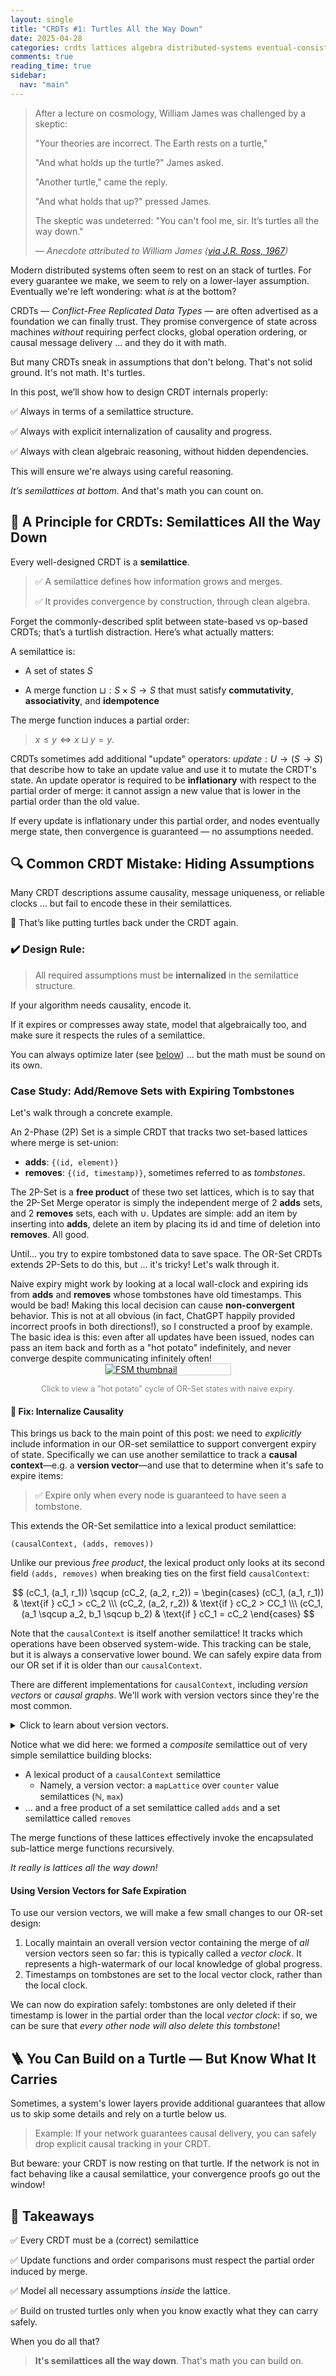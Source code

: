 ```yaml
---
layout: single
title: "CRDTs #1: Turtles All the Way Down"
date: 2025-04-28
categories: crdts lattices algebra distributed-systems eventual-consistency
comments: true
reading_time: true
sidebar:
  nav: "main"
---
```

> After a lecture on cosmology, William James was challenged by a skeptic:  
>
> "Your theories are incorrect. The Earth rests on a turtle,"
>
> "And what holds up the turtle?" James asked.  
>
> "Another turtle," came the reply.
>
> "And what holds that up?" pressed James.
>
> The skeptic was undeterred:
> "You can't fool me, sir. It’s turtles all the way down."
>
> *— Anecdote attributed to William James ([via J.R. Ross, 1967](https://en.wikipedia.org/wiki/Turtles_all_the_way_down))*

Modern distributed systems often seem to rest on an stack of turtles.
For every guarantee we make, we seem to rely on a lower-layer assumption. Eventually we're left wondering: what *is* at the bottom?

CRDTs — *Conflict-Free Replicated Data Types* — are often advertised as a foundation we can finally trust.
They promise convergence of state across machines *without* requiring perfect clocks, global operation ordering, or causal message delivery ... and they do it with math.

But many CRDTs sneak in assumptions that don't belong. That's not solid ground. It's not math. It's turtles.

In this post, we’ll show how to design CRDT internals properly:

✅ Always in terms of a semilattice structure.

✅ Always with explicit internalization of causality and progress.

✅ Always with clean algebraic reasoning, without hidden dependencies.

This will ensure we're always using careful reasoning.

*It’s semilattices at bottom.* And that's math you can count on.

## 🐢 A Principle for CRDTs: Semilattices All the Way Down
Every well-designed CRDT is a **semilattice**.

> ✅ A semilattice defines how information grows and merges.
>
> ✅ It provides convergence by construction, through clean algebra.

Forget the commonly-described split between state-based vs op-based CRDTs; that’s a turtlish distraction. Here’s what actually matters:

A semilattice is:

- A set of states $S$

- A merge function $\sqcup : S \times S \to S$ that must satisfy **commutativity**, **associativity**, and **idempotence**

The merge function induces a partial order:
>  $x \leq y \iff x \sqcup y = y$.

CRDTs sometimes add additional "update" operators: $update: U \to (S \to S)$ that describe how to take an update value and use it to mutate the CRDT's state. An update operator is required to be **inflationary** with respect to the partial order of merge: it cannot assign a new value that is lower in the partial order than the old value.

If every update is inflationary under this partial order, and nodes eventually merge state, then convergence is guaranteed — no assumptions needed.

## 🔍 Common CRDT Mistake: Hiding Assumptions
Many CRDT descriptions assume causality, message uniqueness, or reliable clocks ... but fail to encode these in their semilattices.

🚫 That’s like putting turtles back under the CRDT again.

### ✔️ Design Rule:
> All required assumptions must be **internalized** in the semilattice structure.

If your algorithm needs causality, encode it.

If it expires or compresses away state, model that algebraically too, and make sure it respects the rules of a semilattice.

You can always optimize later (see [below](building-on-an-existing-turtle)) ... but the math must be sound on its own.

### Case Study: Add/Remove Sets with Expiring Tombstones
Let's walk through a concrete example.

An 2-Phase (2P) Set is a simple CRDT that tracks two set-based lattices where merge is set-union:
- **adds**: `{(id, element)}`
- **removes**: `{(id, timestamp)}`, sometimes referred to as *tombstones*.

The 2P-Set is a **free product** of these two set lattices, which is to say that the 2P-Set Merge operator  is simply the independent merge of 2 **adds** sets, and 2 **removes** sets, each with $\cup$. Updates are simple: add an item by inserting into **adds**, delete an item by placing its id and time of deletion into **removes**. All good.

Until... you try to expire tombstoned data to save space.
The OR-Set CRDTs extends 2P-Sets to do this, but ... it's tricky! Let's walk through it.

Naive expiry might work by looking at a local wall-clock and expiring ids from **adds** and **removes** whose tombstones have old timestamps. This would be bad! Making this local decision can cause **non-convergent** behavior. This is not at all obvious (in fact, ChatGPT happily provided incorrect proofs in both directions!), so I constructed a proof by example.  The basic idea is this: even after all updates have been issued, nodes can pass an item back and forth as a "hot potato" indefinitely, and never converge despite communicating infinitely often! 
<a href="{{ site.baseurl }}/assets/images/divergence_fsm_piechart/">
  <img src="{{ site.baseurl }}/assets/images/divergence_fsm_piechart.png" alt="FSM thumbnail"
       style="max-width: 200px; border: 1px solid #ccc; display: block; margin: 0 auto;" />
</a>
<p style="text-align: center; font-size: 0.9em; color: gray;">
  Click to view a "hot potato" cycle of OR-Set states with naive expiry.
</p>


#### 🧯 Fix: Internalize Causality
This brings us back to the main point of this post: we need to *explicitly* include information in our OR-set semilattice to support convergent expiry of state. Specifically we can use another semilattice to track a **causal context**—e.g. a **version vector**—and use that to determine when it's safe to expire items:

> ✅ Expire only when every node is guaranteed to have seen a tombstone.

This extends the OR-Set semilattice into a lexical product semilattice: 

```
(causalContext, (adds, removes))
```

Unlike our previous *free product*, the lexical product only looks at its second field `(adds, removes)` when breaking ties on the first field `causalContext`:

$$
(cC_1, (a_1, r_1)) \sqcup (cC_2, (a_2, r_2)) =
\begin{cases}
  (cC_1, (a_1, r_1)) & \text{if } cC_1 > cC_2 \\\
  (cC_2, (a_2, r_2)) & \text{if } cC_2 > CC_1 \\\
    (cC_1, (a_1 \sqcup a_2, b_1 \sqcup b_2) & \text{if } cC_1 = cC_2
\end{cases}
$$


Note that the `causalContext` is itself another semilattice! It tracks which operations have been observed system-wide. This tracking can be stale, but it is always a conservative lower bound. We can safely expire data from our OR set if it is older than our `causalContext`.

There are different implementations for `causalContext`, including *version vectors* or *causal graphs*. We'll work with version vectors since they're the most common.

<details>
<summary>Click to learn about version vectors.</summary>

<div markdown="1">

We begin by ensuring that each node maintains a local counter that increments by 1 each time the node applies an operation or sends a message. (Note that a counter is also a semilattice, where the domain $S = \mathbb{N}$ is the natural numbers 0, 1, 2, ..., and the merge function is `max`.)

A *version vector* is a map from `nodeId` to a counter lattice: it records the highest clock value a node has heard of *from each other node*. This map is itself a composite semilattice! Specifically:

- The domain $S$ is a map from `nodeId` (the key) to a counter lattice value (the value)
- The merge function is simply key-wise application of the value lattice merge (`max`). If a key is missing from one input to merge, we simply take its value from the other input.
</details>

Notice what we did here: we formed a *composite* semilattice out of very simple semilattice building blocks:
- A lexical product of a `causalContext` semilattice
  - Namely, a version vector: a `mapLattice` over `counter` value semilattices ($\mathbb{N}$, `max`)
- ... and a free product of a set semilattice called `adds` and a set semilattice called `removes`

The merge functions of these lattices effectively invoke the encapsulated sub-lattice merge functions recursively.

*It really is lattices all the way down!*


#### Using Version Vectors for Safe Expiration
To use our version vectors, we will make a few small changes to our OR-set design:

1. Locally maintain an overall version vector containing the merge of *all* version vectors seen so far: this is typically called a *vector clock*. It represents a high-watermark of our local knowledge of global progress. 
2. Timestamps on tombstones are set to the local vector clock, rather than the local clock.

We can now do expiration safely: tombstones are only deleted if their timestamp is lower in the partial order than the local *vector clock*: if so, we can be sure that *every other node will also delete this tombstone*!

## 🪜 You Can Build on a Turtle — But Know What It Carries
Sometimes, a system's lower layers provide additional guarantees that allow us to skip some details and rely on a turtle below us.

> Example: If your network guarantees causal delivery, you can safely drop explicit causal tracking in your CRDT.

But beware: your CRDT is now resting on that turtle. If the network is not in fact behaving like a causal semilattice, your convergence proofs go out the window!

## 📌 Takeaways
✅ Every CRDT must be a (correct) semilattice

✅ Update functions and order comparisons must respect the partial order induced by merge.

✅ Model all necessary assumptions *inside* the lattice.

✅ Build on trusted turtles only when you know exactly what they can carry safely.

When you do all that?
> **It's semilattices all the way down**.
> That's math you can build on.
